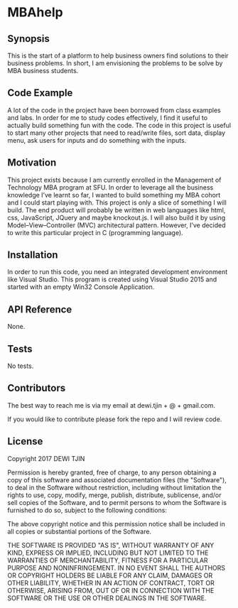 # MBAhelp

## Synopsis

This is the start of a platform to help business owners find solutions to their business problems.  In short, I am envisioning the problems to be solve by MBA business students.

## Code Example


A lot of the code in the project have been borrowed from class examples and labs.  In order for me to study codes effectively, I find it useful to actually build something fun with the code.  The code in this project is useful to start many other projects that need to read/write files, sort data, display menu, ask users for inputs and do something with the inputs.

## Motivation

This project exists because I am currently enrolled in the Management of Technology MBA program at SFU.  In order to leverage all the business knowledge I’ve learnt so far, I wanted to build something my MBA cohort and I could start playing with.  This project is only a slice of something I will build.  The end product will probably be written in web languages like html, css, JavaScript, JQuery and maybe knockout.js.  I will also build it by using Model–View–Controller (MVC) architectural pattern.  However, I’ve decided to write this particular project in C (programming language).

## Installation

In order to run this code, you need an integrated development environment like Visual Studio.  This program is created using Visual Studio 2015 and started with an empty Win32 Console Application.

## API Reference

None.

## Tests

No tests.

## Contributors

The best way to reach me is via my email at dewi.tjin + @ + gmail.com.

If you would like to contribute please fork the repo and I will review code.

## License

Copyright 2017 DEWI TJIN

Permission is hereby granted, free of charge, to any person obtaining a copy of this software and associated documentation files (the "Software"), to deal in the Software without restriction, including without limitation the rights to use, copy, modify, merge, publish, distribute, sublicense, and/or sell copies of the Software, and to permit persons to whom the Software is furnished to do so, subject to the following conditions:

The above copyright notice and this permission notice shall be included in all copies or substantial portions of the Software.

THE SOFTWARE IS PROVIDED "AS IS", WITHOUT WARRANTY OF ANY KIND, EXPRESS OR IMPLIED, INCLUDING BUT NOT LIMITED TO THE WARRANTIES OF MERCHANTABILITY, FITNESS FOR A PARTICULAR PURPOSE AND NONINFRINGEMENT. IN NO EVENT SHALL THE AUTHORS OR COPYRIGHT HOLDERS BE LIABLE FOR ANY CLAIM, DAMAGES OR OTHER LIABILITY, WHETHER IN AN ACTION OF CONTRACT, TORT OR OTHERWISE, ARISING FROM, OUT OF OR IN CONNECTION WITH THE SOFTWARE OR THE USE OR OTHER DEALINGS IN THE SOFTWARE.


